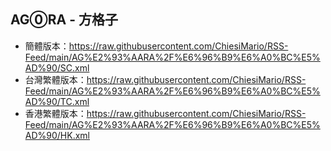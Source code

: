 ## AG⓪RA - 方格子
- 簡體版本：https://raw.githubusercontent.com/ChiesiMario/RSS-Feed/main/AG%E2%93%AARA%2F%E6%96%B9%E6%A0%BC%E5%AD%90/SC.xml
- 台灣繁體版本：https://raw.githubusercontent.com/ChiesiMario/RSS-Feed/main/AG%E2%93%AARA%2F%E6%96%B9%E6%A0%BC%E5%AD%90/TC.xml
- 香港繁體版本：https://raw.githubusercontent.com/ChiesiMario/RSS-Feed/main/AG%E2%93%AARA%2F%E6%96%B9%E6%A0%BC%E5%AD%90/HK.xml